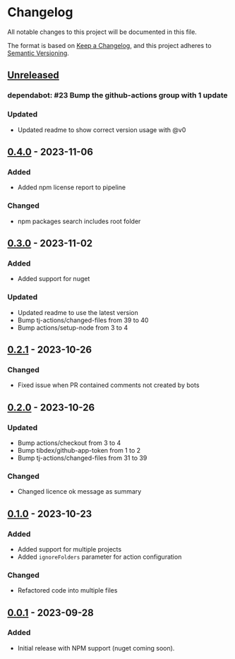 # Changelog

All notable changes to this project will be documented in this file.

The format is based on [Keep a Changelog](https://keepachangelog.com/en/1.0.0/),
and this project adheres to [Semantic Versioning](https://semver.org/spec/v2.0.0.html).

## [Unreleased]

### dependabot: \#23 Bump the github-actions group with 1 update

### Updated

- Updated readme to show correct version usage with @v0

## [0.4.0] - 2023-11-06

### Added

- Added npm license report to pipeline

### Changed

- npm packages search includes root folder

## [0.3.0] - 2023-11-02

### Added

- Added support for nuget

### Updated

- Updated readme to use the latest version
- Bump tj-actions/changed-files from 39 to 40
- Bump actions/setup-node from 3 to 4

## [0.2.1] - 2023-10-26

### Changed

- Fixed issue when PR contained comments not created by bots

## [0.2.0] - 2023-10-26

### Updated

- Bump actions/checkout from 3 to 4
- Bump tibdex/github-app-token from 1 to 2
- Bump tj-actions/changed-files from 31 to 39

### Changed

- Changed licence ok message as summary

## [0.1.0] - 2023-10-23

### Added

- Added support for multiple projects
- Added `ignoreFolders` parameter for action configuration

### Changed

- Refactored code into multiple files

## [0.0.1] - 2023-09-28

### Added

- Initial release with NPM support (nuget coming soon).

[unreleased]: https://github.com/neolution-ch/action-check-licenses/compare/0.4.0...HEAD
[0.4.0]: https://github.com/neolution-ch/action-check-licenses/compare/0.3.0...0.4.0
[0.3.0]: https://github.com/neolution-ch/action-check-licenses/compare/0.2.1...0.3.0
[0.2.1]: https://github.com/neolution-ch/action-check-licenses/compare/0.2.0...0.2.1
[0.2.0]: https://github.com/neolution-ch/action-check-licenses/compare/0.1.0-2-g2f29f04d3bd3abf0162a415d21c959bcb1c1b3b3...0.2.0
[0.1.0]: https://github.com/neolution-ch/action-check-licenses/compare/0.0.1...0.1.0
[0.0.1]: https://github.com/neolution-ch/action-check-licenses/releases/tag/0.0.1

